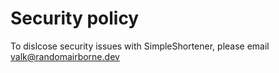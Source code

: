 # Security policy

To dislcose security issues with SimpleShortener, please email [valk@randomairborne.dev](mailto:valk@randomairborne.dev)
